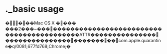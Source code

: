 # .\_basic usage

����Mac OS X ����
���2���\~���������������������������������������������ATTR���������������������������������������com.apple.quarantine�q/0081;677fd768;Chrome;�
